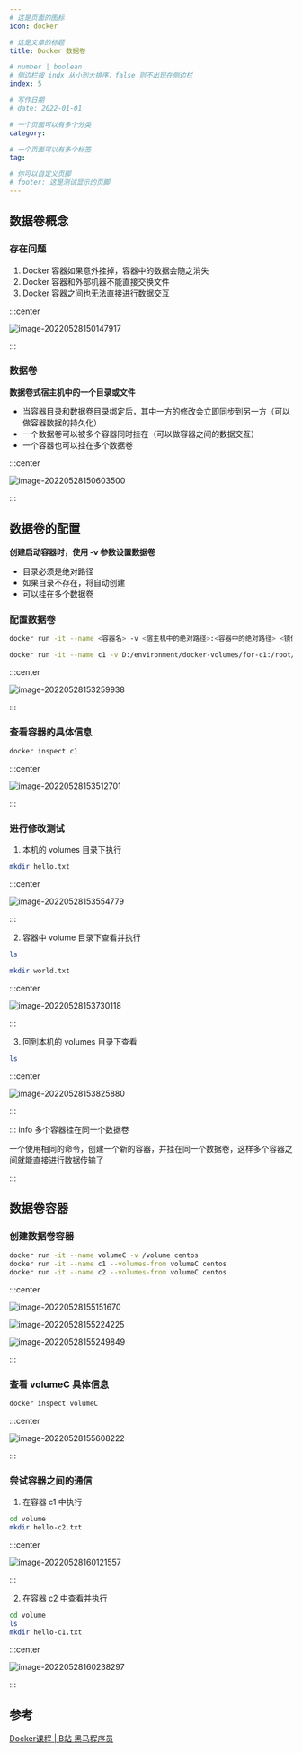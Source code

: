 ```yaml
---
# 这是页面的图标
icon: docker

# 这是文章的标题
title: Docker 数据卷

# number | boolean
# 侧边栏按 indx 从小到大排序，false 则不出现在侧边栏
index: 5

# 写作日期
# date: 2022-01-01

# 一个页面可以有多个分类
category: 

# 一个页面可以有多个标签
tag: 

# 你可以自定义页脚
# footer: 这是测试显示的页脚
---
```




## 数据卷概念



### 存在问题

1. Docker 容器如果意外挂掉，容器中的数据会随之消失
2. Docker 容器和外部机器不能直接交换文件
3. Docker 容器之间也无法直接进行数据交互



:::center

![image-20220528150147917](./img/image-20220528150147917.png)

:::



### 数据卷

**数据卷式宿主机中的一个目录或文件**

- 当容器目录和数据卷目录绑定后，其中一方的修改会立即同步到另一方（可以做容器数据的持久化）
- 一个数据卷可以被多个容器同时挂在（可以做容器之间的数据交互）
- 一个容器也可以挂在多个数据卷



:::center

![image-20220528150603500](./img/image-20220528150603500.png)

:::



## 数据卷的配置

**创建启动容器时，使用 -v 参数设置数据卷**

- 目录必须是绝对路径
- 如果目录不存在，将自动创建
- 可以挂在多个数据卷



### 配置数据卷

```sh
docker run -it --name <容器名> -v <宿主机中的绝对路径>:<容器中的绝对路径> <镜像名>:<版本号>

docker run -it --name c1 -v D:/environment/docker-volumes/for-c1:/root/volume centos
```



:::center

![image-20220528153259938](./img/image-20220528153259938.png)

:::



### 查看容器的具体信息

```sh
docker inspect c1
```



:::center

![image-20220528153512701](./img/image-20220528153512701.png)

:::



### 进行修改测试



1. 本机的 volumes 目录下执行

```sh
mkdir hello.txt
```

:::center

![image-20220528153554779](./img/image-20220528153554779.png)

:::



2. 容器中 volume 目录下查看并执行

```sh
ls

mkdir world.txt
```

:::center

![image-20220528153730118](./img/image-20220528153730118.png)

:::



3. 回到本机的 volumes 目录下查看

```sh
ls
```

:::center

![image-20220528153825880](./img/image-20220528153825880.png)

:::



::: info 多个容器挂在同一个数据卷

一个使用相同的命令，创建一个新的容器，并挂在同一个数据卷，这样多个容器之间就能直接进行数据传输了

:::





## 数据卷容器



### 创建数据卷容器

```sh
docker run -it --name volumeC -v /volume centos
docker run -it --name c1 --volumes-from volumeC centos
docker run -it --name c2 --volumes-from volumeC centos
```



:::center

![image-20220528155151670](./img/image-20220528155151670.png)

![image-20220528155224225](./img/image-20220528155224225.png)

![image-20220528155249849](./img/image-20220528155249849.png)

:::



### 查看 volumeC 具体信息

```sh
docker inspect volumeC
```



:::center

![image-20220528155608222](./img/image-20220528155608222.png)

:::



### 尝试容器之间的通信

1. 在容器 c1 中执行

```sh
cd volume
mkdir hello-c2.txt
```

:::center

![image-20220528160121557](./img/image-20220528160121557.png)

:::



2. 在容器 c2 中查看并执行

```sh
cd volume
ls
mkdir hello-c1.txt
```

:::center

![image-20220528160238297](./img/image-20220528160238297.png)

:::



## 参考

[Docker课程 | B站 黑马程序员](https://www.bilibili.com/video/BV1CJ411T7BK?p=13&share_source=copy_pc)
